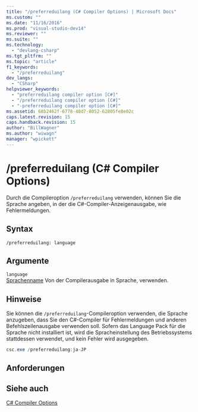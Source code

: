 ```yaml
---
title: "/preferreduilang (C# Compiler Options) | Microsoft Docs"
ms.custom: ""
ms.date: "11/16/2016"
ms.prod: "visual-studio-dev14"
ms.reviewer: ""
ms.suite: ""
ms.technology: 
  - "devlang-csharp"
ms.tgt_pltfrm: ""
ms.topic: "article"
f1_keywords: 
  - "/preferreduilang"
dev_langs: 
  - "CSharp"
helpviewer_keywords: 
  - "preferreduilang compiler option [C#]"
  - "/preferreduilang compiler option [C#]"
  - "-preferreduilang compiler option [C#]"
ms.assetid: 68b2462f-6778-48d7-8052-62805fe8e02c
caps.latest.revision: 15
caps.handback.revision: 15
author: "BillWagner"
ms.author: "wiwagn"
manager: "wpickett"
---
```

# /preferreduilang (C# Compiler Options)
Durch die Compileroption `/preferreduilang` verwenden, können Sie die Sprache angeben, in der die C\#\-Compiler\-Anzeigenausgabe, wie Fehlermeldungen.  
  
## Syntax  
  
```  
/preferreduilang: language  
```  
  
## Argumente  
 `language`  
 [Sprachenname](http://go.microsoft.com/fwlink/p/?LinkId=236992) Von der Compilerausgabe in Sprache, verwenden.  
  
## Hinweise  
 Sie können die `/preferreduilang`\-Compileroption verwenden, die Sprache anzugeben, dass Sie den C\#\-Compiler für Fehlermeldungen und anderen Befehlszeilenausgabe verwenden soll.  Sofern das Language Pack für die Sprache nicht installiert ist, wird die Spracheinstellung des Betriebssystems stattdessen verwendet, und kein Fehler wird ausgegeben.  
  
```c#  
csc.exe /preferreduilang:ja-JP  
```  
  
## Anforderungen  
  
## Siehe auch  
 [C\# Compiler Options](../../../csharp/language-reference/compiler-options/index.md)